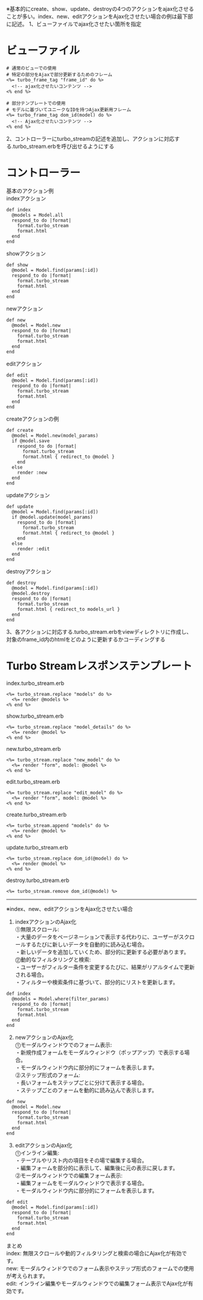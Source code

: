 ※基本的にcreate、show、update、destroyの4つのアクションをajax化させることが多い。index、new、editアクションをAjax化させたい場合の例は最下部に記述。
1、ビューファイルでajax化させたい箇所を指定
# ビューファイル
```
# 通常のビューでの使用
# 特定の部分をAjaxで部分更新するためのフレーム
<%= turbo_frame_tag "frame_id" do %>
  <!-- ajax化させたいコンテンツ -->
<% end %>
```
```
# 部分テンプレートでの使用
# モデルに基づいてユニークなIDを持つAjax更新用フレーム
<%= turbo_frame_tag dom_id(model) do %>
  <!-- Ajax化させたいコンテンツ -->
<% end %>
```

2、コントローラーにturbo_streamの記述を追加し、アクションに対応する.turbo_stream.erbを呼び出せるようにする  
# コントローラー
基本のアクション例  
indexアクション
```
def index
  @models = Model.all
  respond_to do |format|
    format.turbo_stream
    format.html
  end
end
```
showアクション
```
def show
  @model = Model.find(params[:id])
  respond_to do |format|
    format.turbo_stream
    format.html
  end
end
```
newアクション
```
def new
  @model = Model.new
  respond_to do |format|
    format.turbo_stream
    format.html
  end
end
```
editアクション
```
def edit
  @model = Model.find(params[:id])
  respond_to do |format|
    format.turbo_stream
    format.html
  end
end
```
createアクションの例
```
def create
  @model = Model.new(model_params)
  if @model.save
    respond_to do |format|
      format.turbo_stream
      format.html { redirect_to @model }
    end
  else
    render :new
  end
end
```
updateアクション
```
def update
  @model = Model.find(params[:id])
  if @model.update(model_params)
    respond_to do |format|
      format.turbo_stream
      format.html { redirect_to @model }
    end
  else
    render :edit
  end
end
```
destroyアクション
```
def destroy
  @model = Model.find(params[:id])
  @model.destroy
  respond_to do |format|
    format.turbo_stream
    format.html { redirect_to models_url }
  end
end
```
3、各アクションに対応する.turbo_stream.erbをviewディレクトリに作成し、対象のframe_id内のhtmlをどのように更新するかコーディングする
# Turbo Streamレスポンステンプレート
index.turbo_stream.erb
```
<%= turbo_stream.replace "models" do %>
  <%= render @models %>
<% end %>
```
show.turbo_stream.erb
```
<%= turbo_stream.replace "model_details" do %>
  <%= render @model %>
<% end %>
```
new.turbo_stream.erb
```
<%= turbo_stream.replace "new_model" do %>
  <%= render "form", model: @model %>
<% end %>
```
edit.turbo_stream.erb
```
<%= turbo_stream.replace "edit_model" do %>
  <%= render "form", model: @model %>
<% end %>
```
create.turbo_stream.erb
```
<%= turbo_stream.append "models" do %>
  <%= render @model %>
<% end %>
```
update.turbo_stream.erb
```
<%= turbo_stream.replace dom_id(@model) do %>
  <%= render @model %>
<% end %>
```
destroy.turbo_stream.erb
```
<%= turbo_stream.remove dom_id(@model) %>
```
___
※index、new、editアクションをAjax化させたい場合  
1. indexアクションのAjax化  
⓵無限スクロール:  
・大量のデータをページネーションで表示する代わりに、ユーザーがスクロールするたびに新しいデータを自動的に読み込む場合。  
・新しいデータを追加していくため、部分的に更新する必要があります。  
⓶動的なフィルタリングと検索:  
・ユーザーがフィルター条件を変更するたびに、結果がリアルタイムで更新される場合。  
・フィルターや検索条件に基づいて、部分的にリストを更新します。  
```
def index
  @models = Model.where(filter_params)
  respond_to do |format|
    format.turbo_stream
    format.html
  end
end
```
2. newアクションのAjax化  
⓵モーダルウィンドウでのフォーム表示:  
・新規作成フォームをモーダルウィンドウ（ポップアップ）で表示する場合。  
・モーダルウィンドウ内に部分的にフォームを表示します。  
⓶ステップ形式のフォーム:  
・長いフォームをステップごとに分けて表示する場合。  
・ステップごとのフォームを動的に読み込んで表示します。  
```
def new
  @model = Model.new
  respond_to do |format|
    format.turbo_stream
    format.html
  end
end
```
3. editアクションのAjax化  
⓵インライン編集:  
・テーブルやリスト内の項目をその場で編集する場合。  
・編集フォームを部分的に表示して、編集後に元の表示に戻します。  
⓶モーダルウィンドウでの編集フォーム表示:  
・編集フォームをモーダルウィンドウで表示する場合。  
・モーダルウィンドウ内に部分的にフォームを表示します。  
```
def edit
  @model = Model.find(params[:id])
  respond_to do |format|
    format.turbo_stream
    format.html
  end
end
```
まとめ  
index: 無限スクロールや動的フィルタリングと検索の場合にAjax化が有効です。  
new: モーダルウィンドウでのフォーム表示やステップ形式のフォームでの使用が考えられます。  
edit: インライン編集やモーダルウィンドウでの編集フォーム表示でAjax化が有効です。  
